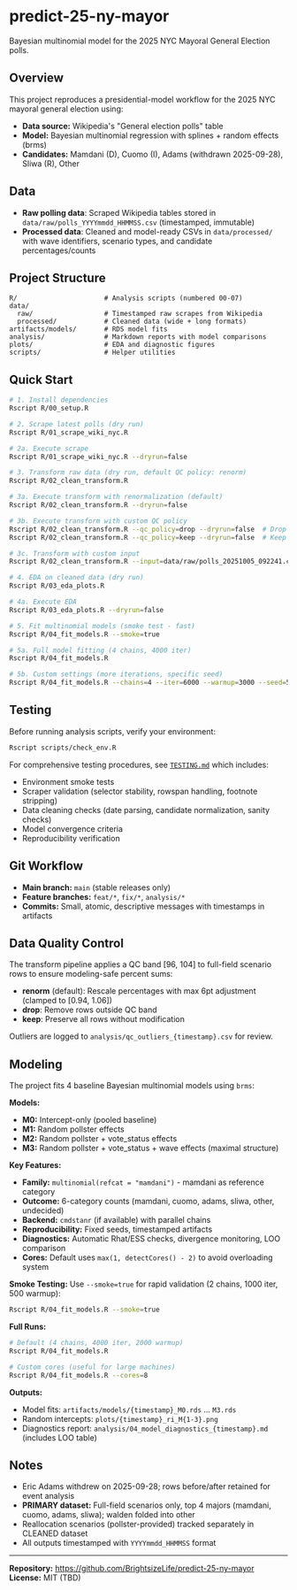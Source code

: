 # predict-25-ny-mayor

Bayesian multinomial model for the 2025 NYC Mayoral General Election polls.

## Overview

This project reproduces a presidential-model workflow for the 2025 NYC mayoral general election using:
- **Data source:** Wikipedia's "General election polls" table
- **Model:** Bayesian multinomial regression with splines + random effects (brms)
- **Candidates:** Mamdani (D), Cuomo (I), Adams (withdrawn 2025-09-28), Sliwa (R), Other

## Data

- **Raw polling data**: Scraped Wikipedia tables stored in `data/raw/polls_YYYYmmdd_HHMMSS.csv` (timestamped, immutable)
- **Processed data**: Cleaned and model-ready CSVs in `data/processed/` with wave identifiers, scenario types, and candidate percentages/counts

## Project Structure

```
R/                      # Analysis scripts (numbered 00-07)
data/
  raw/                  # Timestamped raw scrapes from Wikipedia
  processed/            # Cleaned data (wide + long formats)
artifacts/models/       # RDS model fits
analysis/               # Markdown reports with model comparisons
plots/                  # EDA and diagnostic figures
scripts/                # Helper utilities
```

## Quick Start

```bash
# 1. Install dependencies
Rscript R/00_setup.R

# 2. Scrape latest polls (dry run)
Rscript R/01_scrape_wiki_nyc.R

# 2a. Execute scrape
Rscript R/01_scrape_wiki_nyc.R --dryrun=false

# 3. Transform raw data (dry run, default QC policy: renorm)
Rscript R/02_clean_transform.R

# 3a. Execute transform with renormalization (default)
Rscript R/02_clean_transform.R --dryrun=false

# 3b. Execute transform with custom QC policy
Rscript R/02_clean_transform.R --qc_policy=drop --dryrun=false  # Drop outliers
Rscript R/02_clean_transform.R --qc_policy=keep --dryrun=false  # Keep all rows

# 3c. Transform with custom input
Rscript R/02_clean_transform.R --input=data/raw/polls_20251005_092241.csv --dryrun=false

# 4. EDA on cleaned data (dry run)
Rscript R/03_eda_plots.R

# 4a. Execute EDA
Rscript R/03_eda_plots.R --dryrun=false

# 5. Fit multinomial models (smoke test - fast)
Rscript R/04_fit_models.R --smoke=true

# 5a. Full model fitting (4 chains, 4000 iter)
Rscript R/04_fit_models.R

# 5b. Custom settings (more iterations, specific seed)
Rscript R/04_fit_models.R --chains=4 --iter=6000 --warmup=3000 --seed=5678
```

## Testing

Before running analysis scripts, verify your environment:

```bash
Rscript scripts/check_env.R
```

For comprehensive testing procedures, see [`TESTING.md`](TESTING.md) which includes:
- Environment smoke tests
- Scraper validation (selector stability, rowspan handling, footnote stripping)
- Data cleaning checks (date parsing, candidate normalization, sanity checks)
- Model convergence criteria
- Reproducibility verification

## Git Workflow

- **Main branch:** `main` (stable releases only)
- **Feature branches:** `feat/*`, `fix/*`, `analysis/*`
- **Commits:** Small, atomic, descriptive messages with timestamps in artifacts

## Data Quality Control

The transform pipeline applies a QC band [96, 104] to full-field scenario rows to ensure modeling-safe percent sums:

- **renorm** (default): Rescale percentages with max 6pt adjustment (clamped to [0.94, 1.06])
- **drop**: Remove rows outside QC band
- **keep**: Preserve all rows without modification

Outliers are logged to `analysis/qc_outliers_{timestamp}.csv` for review.

## Modeling

The project fits 4 baseline Bayesian multinomial models using `brms`:

**Models:**
- **M0:** Intercept-only (pooled baseline)
- **M1:** Random pollster effects
- **M2:** Random pollster + vote_status effects
- **M3:** Random pollster + vote_status + wave effects (maximal structure)

**Key Features:**
- **Family:** `multinomial(refcat = "mamdani")` - mamdani as reference category
- **Outcome:** 6-category counts (mamdani, cuomo, adams, sliwa, other, undecided)
- **Backend:** `cmdstanr` (if available) with parallel chains
- **Reproducibility:** Fixed seeds, timestamped artifacts
- **Diagnostics:** Automatic Rhat/ESS checks, divergence monitoring, LOO comparison
- **Cores:** Default uses `max(1, detectCores() - 2)` to avoid overloading system

**Smoke Testing:**
Use `--smoke=true` for rapid validation (2 chains, 1000 iter, 500 warmup):
```bash
Rscript R/04_fit_models.R --smoke=true
```

**Full Runs:**
```bash
# Default (4 chains, 4000 iter, 2000 warmup)
Rscript R/04_fit_models.R

# Custom cores (useful for large machines)
Rscript R/04_fit_models.R --cores=8
```

**Outputs:**
- Model fits: `artifacts/models/{timestamp}_M0.rds` ... `M3.rds`
- Random intercepts: `plots/{timestamp}_ri_M{1-3}.png`
- Diagnostics report: `analysis/04_model_diagnostics_{timestamp}.md` (includes LOO table)

## Notes

- Eric Adams withdrew on 2025-09-28; rows before/after retained for event analysis
- **PRIMARY dataset:** Full-field scenarios only, top 4 majors (mamdani, cuomo, adams, sliwa); walden folded into other
- Reallocation scenarios (pollster-provided) tracked separately in CLEANED dataset
- All outputs timestamped with `YYYYmmdd_HHMMSS` format

---

**Repository:** https://github.com/BrightsizeLife/predict-25-ny-mayor
**License:** MIT (TBD)
